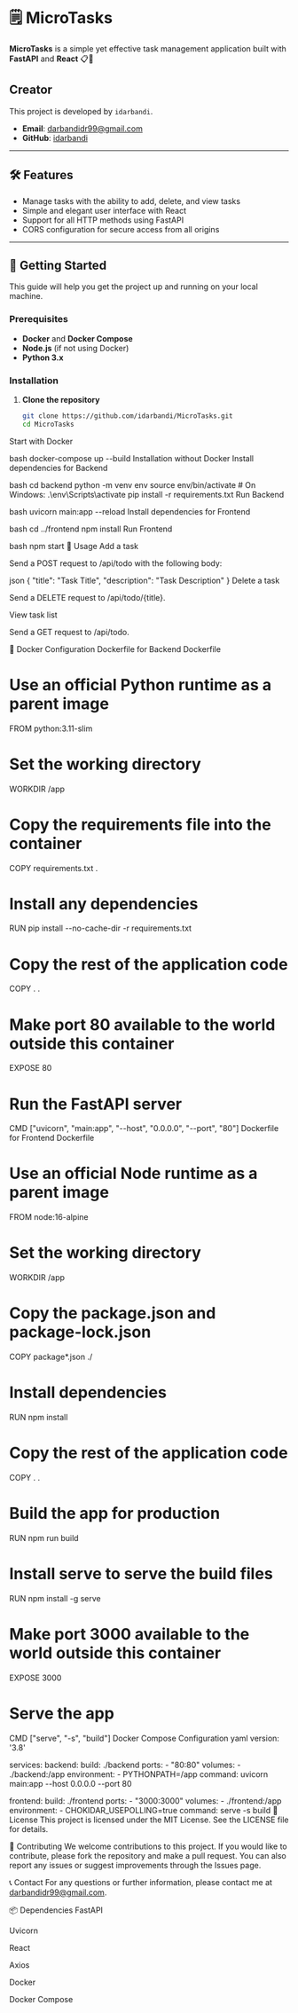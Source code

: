 # 🗒️ MicroTasks

**MicroTasks** is a simple yet effective task management application built with **FastAPI** and **React** 📋🚀

## Creator
This project is developed by `idarbandi`.

- **Email**: [darbandidr99@gmail.com](mailto:darbandidr99@gmail.com)
- **GitHub**: [idarbandi](https://github.com/idarbandi)

---

## 🛠️ Features

- Manage tasks with the ability to add, delete, and view tasks
- Simple and elegant user interface with React
- Support for all HTTP methods using FastAPI
- CORS configuration for secure access from all origins

---

## 🚀 Getting Started

This guide will help you get the project up and running on your local machine.

### Prerequisites

- **Docker** and **Docker Compose**
- **Node.js** (if not using Docker)
- **Python 3.x**

### Installation

1. **Clone the repository**

   ```bash
   git clone https://github.com/idarbandi/MicroTasks.git
   cd MicroTasks
Start with Docker

bash
docker-compose up --build
Installation without Docker
Install dependencies for Backend

bash
cd backend
python -m venv env
source env/bin/activate  # On Windows: .\env\Scripts\activate
pip install -r requirements.txt
Run Backend

bash
uvicorn main:app --reload
Install dependencies for Frontend

bash
cd ../frontend
npm install
Run Frontend

bash
npm start
📄 Usage
Add a task

Send a POST request to /api/todo with the following body:

json
{
  "title": "Task Title",
  "description": "Task Description"
}
Delete a task

Send a DELETE request to /api/todo/{title}.

View task list

Send a GET request to /api/todo.

🐳 Docker Configuration
Dockerfile for Backend
Dockerfile
# Use an official Python runtime as a parent image
FROM python:3.11-slim

# Set the working directory
WORKDIR /app

# Copy the requirements file into the container
COPY requirements.txt .

# Install any dependencies
RUN pip install --no-cache-dir -r requirements.txt

# Copy the rest of the application code
COPY . .

# Make port 80 available to the world outside this container
EXPOSE 80

# Run the FastAPI server
CMD ["uvicorn", "main:app", "--host", "0.0.0.0", "--port", "80"]
Dockerfile for Frontend
Dockerfile
# Use an official Node runtime as a parent image
FROM node:16-alpine

# Set the working directory
WORKDIR /app

# Copy the package.json and package-lock.json
COPY package*.json ./

# Install dependencies
RUN npm install

# Copy the rest of the application code
COPY . .

# Build the app for production
RUN npm run build

# Install serve to serve the build files
RUN npm install -g serve

# Make port 3000 available to the world outside this container
EXPOSE 3000

# Serve the app
CMD ["serve", "-s", "build"]
Docker Compose Configuration
yaml
version: '3.8'

services:
  backend:
    build: ./backend
    ports:
      - "80:80"
    volumes:
      - ./backend:/app
    environment:
      - PYTHONPATH=/app
    command: uvicorn main:app --host 0.0.0.0 --port 80

  frontend:
    build: ./frontend
    ports:
      - "3000:3000"
    volumes:
      - ./frontend:/app
    environment:
      - CHOKIDAR_USEPOLLING=true
    command: serve -s build
📃 License
This project is licensed under the MIT License. See the LICENSE file for details.

🤝 Contributing
We welcome contributions to this project. If you would like to contribute, please fork the repository and make a pull request. You can also report any issues or suggest improvements through the Issues page.

📞 Contact
For any questions or further information, please contact me at darbandidr99@gmail.com.

📦 Dependencies
FastAPI

Uvicorn

React

Axios

Docker

Docker Compose
